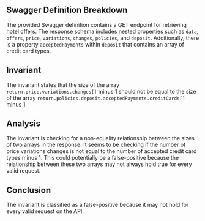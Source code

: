 ## Swagger Definition Breakdown
The provided Swagger definition contains a GET endpoint for retrieving hotel offers. The response schema includes nested properties such as `data`, `offers`, `price`, `variations`, `changes`, `policies`, and `deposit`. Additionally, there is a property `acceptedPayments` within `deposit` that contains an array of credit card types.

## Invariant
The invariant states that the size of the array `return.price.variations.changes[]` minus 1 should not be equal to the size of the array `return.policies.deposit.acceptedPayments.creditCards[]` minus 1.

## Analysis
The invariant is checking for a non-equality relationship between the sizes of two arrays in the response. It seems to be checking if the number of price variations changes is not equal to the number of accepted credit card types minus 1. This could potentially be a false-positive because the relationship between these two arrays may not always hold true for every valid request.

## Conclusion
The invariant is classified as a false-positive because it may not hold for every valid request on the API.
